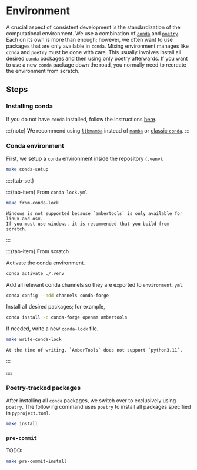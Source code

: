 # Environment

A crucial aspect of consistent development is the standardization of the computational environment.
We use a combination of [`conda`](https://conda.io/) and [`poetry`](https://python-poetry.org/).
Each on its own is more than enough; however, we often want to use packages that are only available in `conda`.
Mixing environment manages like `conda` and `poetry` must be done with care.
This usually involves install all desired `conda` packages and then using only poetry afterwards.
If you want to use a new `conda` package down the road, you normally need to recreate the environment from scratch.

## Steps

### Installing conda

If you do not have `conda` installed, follow the instructions [here](https://docs.conda.io/projects/miniconda/en/latest/#quick-command-line-install).

:::{note}
We recommend using [`libmamba`](https://conda.github.io/conda-libmamba-solver/getting-started/) instead of [`mamba`](https://mamba.readthedocs.io/en/latest/) or [classic `conda`](https://conda.github.io/conda-libmamba-solver/libmamba-vs-classic/).
:::

### Conda environment

First, we setup a `conda` environment inside the repository (`.venv`).

```bash
make conda-setup
```

::::{tab-set}

:::{tab-item} From `conda-lock.yml`

```bash
make from-conda-lock
```

```{warning}
Windows is not supported because `ambertools` is only available for linux and osx.
If you must use windows, it is recommended that you build from scratch.
```

:::

:::{tab-item} From scratch

Activate the conda environment.

```bash
conda activate ./.venv
```

Add all relevant conda channels so they are exported to `environment.yml`.

```bash
conda config --add channels conda-forge
```

Install all desired packages; for example,

```bash
conda install -c conda-forge openmm ambertools
```

If needed, write a new `conda-lock` file.

```bash
make write-conda-lock
```

```{note}
At the time of writing, `AmberTools` does not support `python3.11`.
```

:::

::::

<!-- conda list -e -p .venv/ | sed '1,3d ; s/=[a-z][A-Za-z0-9].*$//g ; s/^_[A-Za-z0-9].*$//g ; s/=/==/g' -->

### Poetry-tracked packages

After installing all `conda` packages, we switch over to exclusively using `poetry`.
The following command uses `poetry` to install all packages specified in `pyproject.toml`.

```bash
make install
```

### `pre-commit`

TODO:

```bash
make pre-commit-install
```
